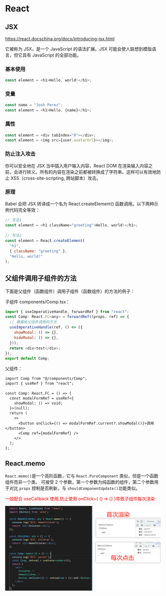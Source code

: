 # React

## JSX

<https://react.docschina.org/docs/introducing-jsx.html>

它被称为 JSX，是一个 JavaScript 的语法扩展。JSX 可能会使人联想到模版语言，但它具有 JavaScript 的全部功能。

### 基本使用

```js
const element = <h1>Hello, world!</h1>;
```

### 变量

```js
const name = "Josh Perez";
const element = <h1>Hello, {name}</h1>;
```

### 属性

```js
const element = <div tabIndex="0"></div>;
const element = <img src={user.avatarUrl}></img>;
```

### 防止注入攻击

你可以安全地在 JSX 当中插入用户输入内容，React DOM 在渲染输入内容之前，会进行转义。所有的内容在渲染之前都被转换成了字符串。这样可以有效地防止 XSS（cross-site-scripting, 跨站脚本）攻击。

### 原理

Babel 会把 JSX 转译成一个名为 React.createElement() 函数调用。以下两种示例代码完全等效：

```js
// 写法1
const element = <h1 className="greeting">Hello, world!</h1>;

// 写法2
const element = React.createElement(
  "h1",
  { className: "greeting" },
  "Hello, world!"
);
```

## 父组件调用子组件的方法

下面是父组件（函数组件）调用子组件（函数组件）的方法的例子：

子组件 components/Comp.tsx：

```js
import { useImperativeHandle, forwardRef } from "react";
const Comp: React.FC<any> = forwardRef((props, ref) => {
  // 暴露给父组件调用的方法
  useImperativeHandle(ref, () => ({
    showModal: () => {},
    hideModal: () => {},
  }));
  return <div>test</div>;
});
export default Comp;
```

父组件：

```tsx
import Comp from "@/components/Comp";
import { useRef } from "react";

const Comp: React.FC = () => {
  const modalFormRef = useRef<{
    showModal: () => void;
  }>(null);
  return (
    <>
      <button onClick={() => modalFormRef.current?.showModal()}>调用</button>
      <Comp ref={modalFormRef} />
    </>
  );
};
```

## React.memo

`React.memo()`是一个高阶函数，它与 `React.PureComponent` 类似，但是一个函数组件而非一个类。
可接受 2 个参数，第一个参数为纯函数的组件，第二个参数用于对比 `props` 控制是否刷新，与 `shouldComponentUpdate()`功能类似。

<font color="red">一般配合 useCallback 使用,防止使用 onClick={ () => {} }导致子组件每次渲染</font>

<img src="./imgs/1.png" />
